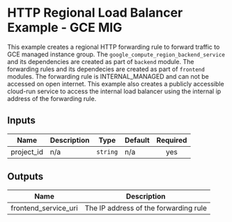 # HTTP Regional Load Balancer Example - GCE MIG

This example creates a regional HTTP forwarding rule to forward traffic to GCE managed instance group. The `google_compute_region_backend_service` and its dependencies are created as part of `backend` module.
The forwarding rules and its dependecies are created as part of `frontend` modules.
The forwarding rule is INTERNAL_MANAGED and can not be accessed on open internet. This example also creates a publicly accessible cloud-run service to access the internal load balancer using the internal ip address of the forwarding rule.

<!-- BEGINNING OF PRE-COMMIT-TERRAFORM DOCS HOOK -->
## Inputs

| Name | Description | Type | Default | Required |
|------|-------------|------|---------|:--------:|
| project\_id | n/a | `string` | n/a | yes |

## Outputs

| Name | Description |
|------|-------------|
| frontend\_service\_uri | The IP address of the forwarding rule |

<!-- END OF PRE-COMMIT-TERRAFORM DOCS HOOK -->
